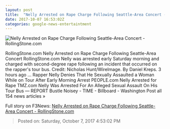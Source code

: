 ```yaml
---
layout: post
title:  "Nelly Arrested on Rape Charge Following Seattle-Area Concert - RollingStone.com"
date: 2017-10-07 16:53:02Z
categories: google-news-entertaintment
---
```


![Nelly Arrested on Rape Charge Following Seattle-Area Concert - RollingStone.com](http://img.wennermedia.com/social/gettyimages-688699072-0102c6ac-6a5c-4d3f-b823-00a1717f2123.jpg)

RollingStone.com Nelly Arrested on Rape Charge Following Seattle-Area Concert RollingStone.com Nelly was arrested early Saturday morning and charged with second-degree rape following an incident that occurred on the rapper's tour bus. Credit: Nicholas Hunt/WireImage. By Daniel Kreps. 3 hours ago ... Rapper Nelly Denies That He Sexually Assaulted a Woman While on Tour After Early Morning Arrest PEOPLE.com Nelly Arrested for Rape TMZ.com Nelly Was Arrested For An Alleged Sexual Assault On His Tour Bus — REPORT Bustle Noisey - TIME - Billboard - Washington Post all 154 news articles »


Full story on F3News: [Nelly Arrested on Rape Charge Following Seattle-Area Concert - RollingStone.com](http://www.f3nws.com/n/pPBDvB)

> Posted on: Saturday, October 7, 2017 4:53:02 PM
